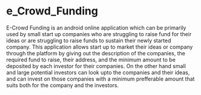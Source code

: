 # e_Crowd_Funding
E-Crowd Funding is an android online application which can be primarily used by small  start up companies who are struggling to raise fund for their ideas or are struggling to raise  funds to sustain their newly started company. This application allows start up to market their  ideas or company through the platform by giving out the description of the companies, the  required fund to raise, their address, and the minimum amount to be deposited by each investor  for their companies. On the other hand small and large potential investors can look upto the  companies and their ideas, and can invest on those companies with a minimum prefferable  amount that suits both for the company and the investors.
